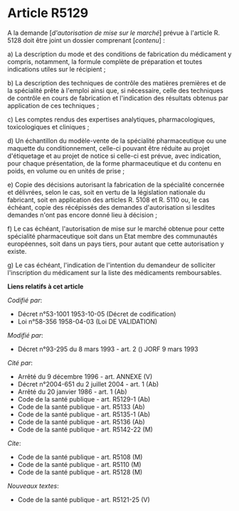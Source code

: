 # Article R5129

A la demande [*d'autorisation de mise sur le marché*] prévue à l'article R. 5128 doit être joint un dossier comprenant
[*contenu*] :

a) La description du mode et des conditions de fabrication du médicament y compris, notamment, la formule complète de
préparation et toutes indications utiles sur le récipient ;

b) La description des techniques de contrôle des matières premières et de la spécialité prête à l'emploi ainsi que, si
nécessaire, celle des techniques de contrôle en cours de fabrication et l'indication des résultats obtenus par application de
ces techniques ;

c) Les comptes rendus des expertises analytiques, pharmacologiques, toxicologiques et cliniques ;

d) Un échantillon du modèle-vente de la spécialité pharmaceutique ou une maquette du conditionnement, celle-ci pouvant être
réduite au projet d'étiquetage et au projet de notice si celle-ci est prévue, avec indication, pour chaque présentation, de
la forme pharmaceutique et du contenu en poids, en volume ou en unités de prise ;

e) Copie des décisions autorisant la fabrication de la spécialité concernée et délivrées, selon le cas, soit en vertu de la
législation nationale du fabricant, soit en application des articles R. 5108 et R. 5110 ou, le cas échéant, copie des
récépissés des demandes d'autorisation si lesdites demandes n'ont pas encore donné lieu à décision ;

f) Le cas échéant, l'autorisation de mise sur le marché obtenue pour cette spécialité pharmaceutique soit dans un Etat membre
des communautés européennes, soit dans un pays tiers, pour autant que cette autorisation y existe.

g) Le cas échéant, l'indication de l'intention du demandeur de solliciter l'inscription du médicament sur la liste des
médicaments remboursables.

**Liens relatifs à cet article**

_Codifié par_:

  - Décret n°53-1001 1953-10-05 (Décret de codification)
  - Loi n°58-356 1958-04-03 (Loi DE VALIDATION)

_Modifié par_:

  - Décret n°93-295 du 8 mars 1993 - art. 2 () JORF 9 mars 1993

_Cité par_:

  - Arrêté du 9 décembre 1996 - art. ANNEXE (V)
  - Décret n°2004-651 du 2 juillet 2004 - art. 1 (Ab)
  - Arrêté du 20 janvier 1986 - art. 1 (Ab)
  - Code de la santé publique - art. R5129-1 (Ab)
  - Code de la santé publique - art. R5133 (Ab)
  - Code de la santé publique - art. R5135-1 (Ab)
  - Code de la santé publique - art. R5136 (Ab)
  - Code de la santé publique - art. R5142-22 (M)

_Cite_:

  - Code de la santé publique - art. R5108 (M)
  - Code de la santé publique - art. R5110 (M)
  - Code de la santé publique - art. R5128 (M)

_Nouveaux textes_:

  - Code de la santé publique - art. R5121-25 (V)
